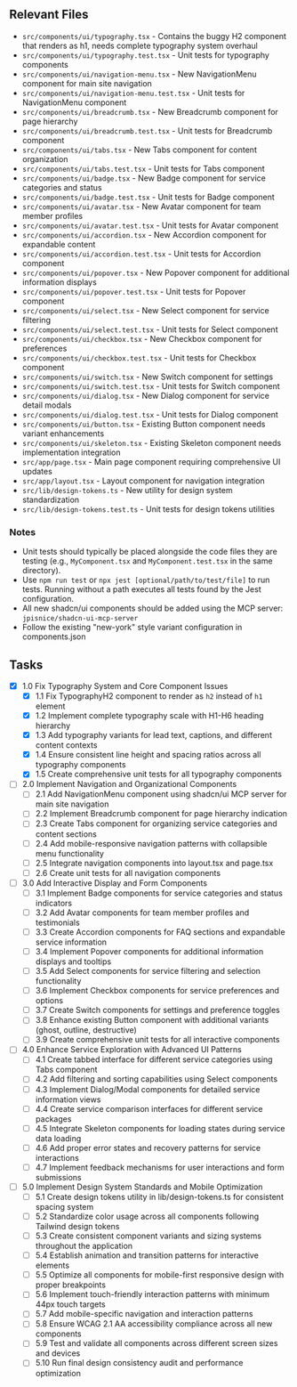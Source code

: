 ## Relevant Files

- `src/components/ui/typography.tsx` - Contains the buggy H2 component that renders as h1, needs complete typography system overhaul
- `src/components/ui/typography.test.tsx` - Unit tests for typography components
- `src/components/ui/navigation-menu.tsx` - New NavigationMenu component for main site navigation
- `src/components/ui/navigation-menu.test.tsx` - Unit tests for NavigationMenu component
- `src/components/ui/breadcrumb.tsx` - New Breadcrumb component for page hierarchy
- `src/components/ui/breadcrumb.test.tsx` - Unit tests for Breadcrumb component
- `src/components/ui/tabs.tsx` - New Tabs component for content organization
- `src/components/ui/tabs.test.tsx` - Unit tests for Tabs component
- `src/components/ui/badge.tsx` - New Badge component for service categories and status
- `src/components/ui/badge.test.tsx` - Unit tests for Badge component
- `src/components/ui/avatar.tsx` - New Avatar component for team member profiles
- `src/components/ui/avatar.test.tsx` - Unit tests for Avatar component
- `src/components/ui/accordion.tsx` - New Accordion component for expandable content
- `src/components/ui/accordion.test.tsx` - Unit tests for Accordion component
- `src/components/ui/popover.tsx` - New Popover component for additional information displays
- `src/components/ui/popover.test.tsx` - Unit tests for Popover component
- `src/components/ui/select.tsx` - New Select component for service filtering
- `src/components/ui/select.test.tsx` - Unit tests for Select component
- `src/components/ui/checkbox.tsx` - New Checkbox component for preferences
- `src/components/ui/checkbox.test.tsx` - Unit tests for Checkbox component
- `src/components/ui/switch.tsx` - New Switch component for settings
- `src/components/ui/switch.test.tsx` - Unit tests for Switch component
- `src/components/ui/dialog.tsx` - New Dialog component for service detail modals
- `src/components/ui/dialog.test.tsx` - Unit tests for Dialog component
- `src/components/ui/button.tsx` - Existing Button component needs variant enhancements
- `src/components/ui/skeleton.tsx` - Existing Skeleton component needs implementation integration
- `src/app/page.tsx` - Main page component requiring comprehensive UI updates
- `src/app/layout.tsx` - Layout component for navigation integration
- `src/lib/design-tokens.ts` - New utility for design system standardization
- `src/lib/design-tokens.test.ts` - Unit tests for design tokens utilities

### Notes

- Unit tests should typically be placed alongside the code files they are testing (e.g., `MyComponent.tsx` and `MyComponent.test.tsx` in the same directory).
- Use `npm run test` or `npx jest [optional/path/to/test/file]` to run tests. Running without a path executes all tests found by the Jest configuration.
- All new shadcn/ui components should be added using the MCP server: `jpisnice/shadcn-ui-mcp-server`
- Follow the existing "new-york" style variant configuration in components.json

## Tasks

- [x] 1.0 Fix Typography System and Core Component Issues
  - [x] 1.1 Fix TypographyH2 component to render as `h2` instead of `h1` element
  - [x] 1.2 Implement complete typography scale with H1-H6 heading hierarchy
  - [x] 1.3 Add typography variants for lead text, captions, and different content contexts
  - [x] 1.4 Ensure consistent line height and spacing ratios across all typography components
  - [x] 1.5 Create comprehensive unit tests for all typography components
- [ ] 2.0 Implement Navigation and Organizational Components  
  - [ ] 2.1 Add NavigationMenu component using shadcn/ui MCP server for main site navigation
  - [ ] 2.2 Implement Breadcrumb component for page hierarchy indication
  - [ ] 2.3 Create Tabs component for organizing service categories and content sections
  - [ ] 2.4 Add mobile-responsive navigation patterns with collapsible menu functionality
  - [ ] 2.5 Integrate navigation components into layout.tsx and page.tsx
  - [ ] 2.6 Create unit tests for all navigation components
- [ ] 3.0 Add Interactive Display and Form Components
  - [ ] 3.1 Implement Badge components for service categories and status indicators
  - [ ] 3.2 Add Avatar components for team member profiles and testimonials
  - [ ] 3.3 Create Accordion components for FAQ sections and expandable service information
  - [ ] 3.4 Implement Popover components for additional information displays and tooltips
  - [ ] 3.5 Add Select components for service filtering and selection functionality
  - [ ] 3.6 Implement Checkbox components for service preferences and options
  - [ ] 3.7 Create Switch components for settings and preference toggles
  - [ ] 3.8 Enhance existing Button component with additional variants (ghost, outline, destructive)
  - [ ] 3.9 Create comprehensive unit tests for all interactive components
- [ ] 4.0 Enhance Service Exploration with Advanced UI Patterns
  - [ ] 4.1 Create tabbed interface for different service categories using Tabs component
  - [ ] 4.2 Add filtering and sorting capabilities using Select components
  - [ ] 4.3 Implement Dialog/Modal components for detailed service information views
  - [ ] 4.4 Create service comparison interfaces for different service packages
  - [ ] 4.5 Integrate Skeleton components for loading states during service data loading
  - [ ] 4.6 Add proper error states and recovery patterns for service interactions
  - [ ] 4.7 Implement feedback mechanisms for user interactions and form submissions
- [ ] 5.0 Implement Design System Standards and Mobile Optimization
  - [ ] 5.1 Create design tokens utility in lib/design-tokens.ts for consistent spacing system
  - [ ] 5.2 Standardize color usage across all components following Tailwind design tokens
  - [ ] 5.3 Create consistent component variants and sizing systems throughout the application
  - [ ] 5.4 Establish animation and transition patterns for interactive elements
  - [ ] 5.5 Optimize all components for mobile-first responsive design with proper breakpoints
  - [ ] 5.6 Implement touch-friendly interaction patterns with minimum 44px touch targets
  - [ ] 5.7 Add mobile-specific navigation and interaction patterns
  - [ ] 5.8 Ensure WCAG 2.1 AA accessibility compliance across all new components
  - [ ] 5.9 Test and validate all components across different screen sizes and devices
  - [ ] 5.10 Run final design consistency audit and performance optimization